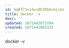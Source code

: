 ```yaml
---
id: bq6f71vi4xs0h205mcmjcmz
title: docker -v
desc: ''
updated: 1671442873784
created: 1671442865323
---
```



docker -v